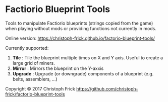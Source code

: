 # Factiorio Blueprint Tools

Tools to manipulate Factiorio blueprints (strings copied from the game) when
playing without mods or providing functions not currently in mods.

Online version: https://christoph-frick.github.io/factorio-blueprint-tools/

Currently supported:

1. **Tile** : Tile the blueprint multiple times on X and Y axis.  Useful to create a large grid of miners.
1. **Mirror** : Mirrors the blueprint on the Y-axxis
2. **Upgrade** : Upgrade (or downgrade) components of a blueprint (e.g. belts, assemblers, ...)

Copyright © 2017 Christoph Frick <https://github.com/christoph-frick/factorio-blueprint-tools>
